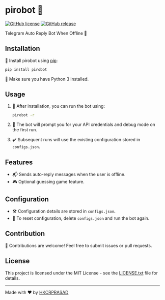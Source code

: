 # pirobot 🤖

[![GitHub license](https://img.shields.io/badge/license-MIT-blue.svg)](https://github.com/hk4crprasad/pirobot/blob/main/LICENSE.txt)
[![GitHub release](https://img.shields.io/github/release/hk4crprasad/pirobot.svg)](https://GitHub.com/hk4crprasad/pirobot/releases/)

Telegram Auto Reply Bot When Offline 📱

## Installation

🚀 Install pirobot using [pip](https://pip.pypa.io/en/stable/):

```bash
pip install pirobot
```

📝 Make sure you have Python 3 installed.

## Usage

1. 🚀 After installation, you can run the bot using:

    ```bash
    pirobot -r
    ```

2. 🤖 The bot will prompt you for your API credentials and debug mode on the first run.

3. ✔️ Subsequent runs will use the existing configuration stored in `configs.json`.

## Features

- 📬 Sends auto-reply messages when the user is offline.
- 🎮 Optional guessing game feature.

## Configuration

- 🛠️ Configuration details are stored in `configs.json`.
- 🚫 To reset configuration, delete `configs.json` and run the bot again.

## Contribution

🤝 Contributions are welcome! Feel free to submit issues or pull requests.

## License

This project is licensed under the MIT License - see the [LICENSE.txt](LICENSE.txt) file for details.

---

Made with ❤️ by [HKCRPRASAD](https://github.com/hk4crprasad)
